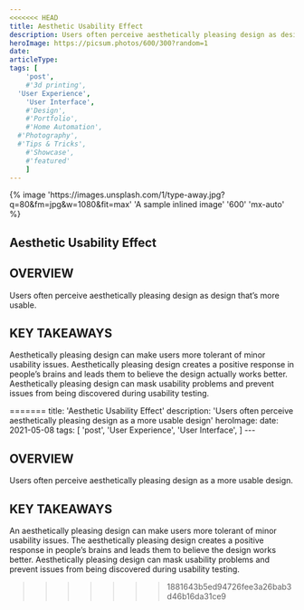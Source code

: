 ```yaml
---
<<<<<<< HEAD
title: Aesthetic Usability Effect
description: Users often perceive aesthetically pleasing design as design that’s more usable.
heroImage: https://picsum.photos/600/300?random=1
date:
articleType:
tags: [
	'post',
	#'3d printing',
  'User Experience',
	'User Interface',
	#'Design',
	#'Portfolio',
	#'Home Automation',
  #'Photography',
  #'Tips & Tricks',
	#'Showcase',
	#'featured'
	]
---
```


<article>
{% image 'https://images.unsplash.com/1/type-away.jpg?q=80&fm=jpg&w=1080&fit=max' 'A sample inlined image' '600' 'mx-auto' %}

# Aesthetic Usability Effect

## OVERVIEW

Users often perceive aesthetically pleasing design as design that’s more usable.

## KEY TAKEAWAYS

Aesthetically pleasing design can make users more tolerant of minor usability issues. Aesthetically pleasing design creates a positive response in people’s brains and leads them to believe the design actually works better. Aesthetically pleasing design can mask usability problems and prevent issues from being discovered during usability testing.

</article>
=======
title: 'Aesthetic Usability Effect'
description: 'Users often perceive aesthetically pleasing design as a more usable design'
heroImage:
date: 2021-05-08
tags: [
	'post',
  'User Experience',
	'User Interface',
	]
---

## OVERVIEW

Users often perceive aesthetically pleasing design as a more usable design.

## KEY TAKEAWAYS

An aesthetically pleasing design can make users more tolerant of minor usability issues. The aesthetically pleasing design creates a positive response in people’s brains and leads them to believe the design works better. Aesthetically pleasing design can mask usability problems and prevent issues from being discovered during usability testing.
>>>>>>> 1881643b5ed94726fee3a26bab3d46b16da31ce9
